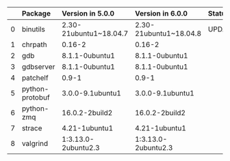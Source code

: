 <!-- markdown-link-check-disable -->

|    | Package         | Version in 5.0.0       | Version in 6.0.0       | Status   |
|---:|:----------------|:-----------------------|:-----------------------|:---------|
|  0 | binutils        | 2.30-21ubuntu1~18.04.7 | 2.30-21ubuntu1~18.04.8 | UPDATED  |
|  1 | chrpath         | 0.16-2                 | 0.16-2                 |          |
|  2 | gdb             | 8.1.1-0ubuntu1         | 8.1.1-0ubuntu1         |          |
|  3 | gdbserver       | 8.1.1-0ubuntu1         | 8.1.1-0ubuntu1         |          |
|  4 | patchelf        | 0.9-1                  | 0.9-1                  |          |
|  5 | python-protobuf | 3.0.0-9.1ubuntu1       | 3.0.0-9.1ubuntu1       |          |
|  6 | python-zmq      | 16.0.2-2build2         | 16.0.2-2build2         |          |
|  7 | strace          | 4.21-1ubuntu1          | 4.21-1ubuntu1          |          |
|  8 | valgrind        | 1:3.13.0-2ubuntu2.3    | 1:3.13.0-2ubuntu2.3    |          |